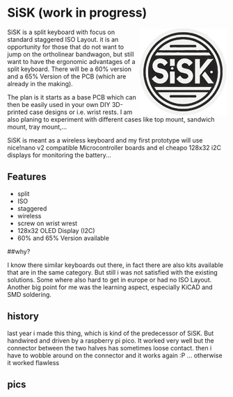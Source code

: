 # SiSK (work in progress)
<img align="right" width="200" height="200" src="pics/SISK_logo2.png">
SiSK is a split keyboard with focus on standard staggered ISO Layout. it is an opportunity for those that do not want to jump on the ortholinear bandwagon, but still want to have the ergonomic advantages of a split keyboard. There will be a 60% version and a 65% Version of the PCB (which are already in the making). 

The plan is it starts as a base PCB which can then be easily used in your own DIY 3D-printed case designs or i.e. wrist rests. I am also planing to experiment with different cases like top mount, sandwich mount, tray mount,...

SiSK is meant as a wireless keyboard and my first prototype will use nice!nano v2 compatible Microcontroller boards and el cheapo 128x32 i2C displays for monitoring the battery...

## Features

- split
- ISO
- staggered
- wireless
- screw on wrist wrest
- 128x32 OLED Display (I2C)
- 60% and 65% Version available 

##why?

I know there similar keyboards out there, in fact there are also kits available that are in the same category. But still i was not satisfied with the existing solutions. Some where also hard to get in europe or had no ISO Layout. Another big point for me was the learning aspect, especially KiCAD and SMD soldering.


## history

last year i made this thing, which is kind of the predecessor of SiSK. But handwired and driven by a raspberry pi pico. It worked very well but the connector between the two halves has sometimes loose contact. then i have to wobble around on the connector and it works again :P ... otherwise it worked flawless  



## pics


